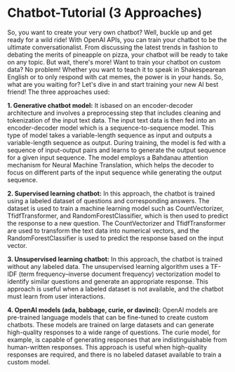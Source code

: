 # Chatbot-Tutorial (3 Approaches)
So, you want to create your very own chatbot? Well, buckle up and get ready for a wild ride! With OpenAI APIs, you can train your chatbot to be the ultimate conversationalist. From discussing the latest trends in fashion to debating the merits of pineapple on pizza, your chatbot will be ready to take on any topic. But wait, there's more! Want to train your chatbot on custom data? No problem! Whether you want to teach it to speak in Shakespearean English or to only respond with cat memes, the power is in your hands. So, what are you waiting for? Let's dive in and start training your new AI best friend! The three approaches used:

**1. Generative chatbot model:** It isbased on an encoder-decoder architecture and involves a preprocessing step that includes cleaning and tokenization of the input text data. The input text data is then fed into an encoder-decoder model which is a sequence-to-sequence model. This type of model takes a variable-length sequence as input and outputs a variable-length sequence as output. During training, the model is fed with a sequence of input-output pairs and learns to generate the output sequence for a given input sequence. The model employs a Bahdanau attention mechanism for Neural Machine Translation, which helps the decoder to focus on different parts of the input sequence while generating the output sequence.

**2. Supervised learning chatbot:** In this approach, the chatbot is trained using a labeled dataset of questions and corresponding answers. The dataset is used to train a machine learning model such as CountVectorizer, TfidfTransformer, and RandomForestClassifier, which is then used to predict the response to a new question. The CountVectorizer and TfidfTransformer are used to transform the text data into numerical vectors, and the RandomForestClassifier is used to predict the response based on the input vector.

**3. Unsupervised learning chatbot:** In this approach, the chatbot is trained without any labeled data. The unsupervised learning algorithm uses a TF-IDF (term frequency–inverse document frequency) vectorization model to identify similar questions and generate an appropriate response. This approach is useful when a labeled dataset is not available, and the chatbot must learn from user interactions.

**4. OpenAI models (ada, babbage, curie, or davinci):** OpenAI models are pre-trained language models that can be fine-tuned to create custom chatbots. These models are trained on large datasets and can generate high-quality responses to a wide range of questions. The curie model, for example, is capable of generating responses that are indistinguishable from human-written responses. This approach is useful when high-quality responses are required, and there is no labeled dataset available to train a custom model.
